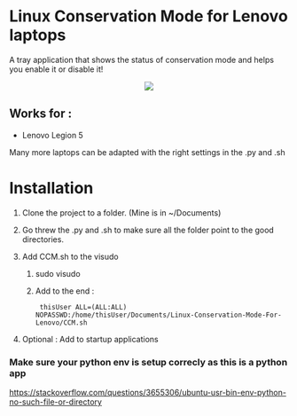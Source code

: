 # Linux Conservation Mode for Lenovo laptops

A tray application that shows the status of conservation mode and helps you enable it or disable it!

<p align="center">
  <img src="https://github.com/liperium/Linux-Conservation-Mode-For-Lenovo/blob/main/demo.gif" />
</p>

## Works for :

- Lenovo Legion 5

Many more laptops can be adapted with the right settings in the .py and .sh

# Installation

1. Clone the project to a folder. (Mine is in ~/Documents)

2. Go threw the .py and .sh to make sure all the folder point to the good directories.

3. Add CCM.sh to the visudo

    1. sudo visudo
    2. Add to the end : 
    
            thisUser ALL=(ALL:ALL) NOPASSWD:/home/thisUser/Documents/Linux-Conservation-Mode-For-Lenovo/CCM.sh 

4. Optional : Add to startup applications

### Make sure your python env is setup correcly as this is a python app
https://stackoverflow.com/questions/3655306/ubuntu-usr-bin-env-python-no-such-file-or-directory
